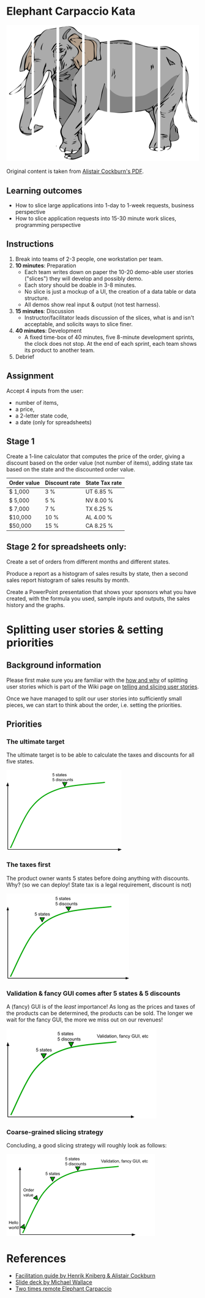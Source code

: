 # Elephant Carpaccio Kata

![Elephant carpaccio](images/sliced_elephant.png)

Original content is taken from [Alistair Cockburn's PDF](https://alistair.cockburn.us/wp-content/uploads/2018/02/Elephant-Carpaccio-exercise-instructions.pdf).

## Learning outcomes 

- How to slice large applications into 1-day to 
  1-week requests, business perspective 
- How to slice application requests into 15-30 minute 
  work slices, programming perspective

## Instructions

1. Break into teams of 2-3 people, one workstation per team.
2. **10 minutes**: Preparation 
   - Each team writes down on paper the 10-20 demo-able user 
     stories ("slices") they will develop and possibly demo. 
   - Each story should be doable in 3-8 minutes. 
   - No slice is just a mockup of a UI, the creation of a data table 
     or data structure. 
   - All demos show real input & output (not test harness).
3. **15 minutes**: Discussion 
   - Instructor/facilitator leads discussion of the slices, 
     what is and isn't acceptable, and solicits ways to slice finer.
4. **40 minutes**: Development 
   - A fixed time-box of 40 minutes, five 8-minute development sprints,
     the clock does not stop. At the end of each sprint, each team shows its 
     product to another team.
5. Debrief

## Assignment

Accept 4 inputs from the user:
- number of items, 
- a price, 
- a 2-letter state code,
- a date (only for spreadsheets)

## Stage 1

Create a 1-line calculator that computes the price of the order, 
giving a discount based on the order value (not number of items), 
adding state tax based on the state and the discounted order value.

| Order value | Discount rate | State Tax rate |
|:----------- |:------------- |:-------------- |
| $ 1,000     |  3 %          | UT 6.85 %      |
| $ 5,000     |  5 %          | NV 8.00 %      |
| $ 7,000     |  7 %          | TX 6.25 %      |
| $10,000     | 10 %          | AL 4.00 %      |
| $50,000     | 15 %          | CA 8.25 %      |

## Stage 2 for spreadsheets only:

Create a set of orders from different months and different states.

Produce a report as a histogram of sales results by state, 
then a second sales report histogram of sales
results by month.

Create a PowerPoint presentation that shows your sponsors what you 
have created, with the formula you used, sample inputs and outputs, 
the sales history and the graphs.

# Splitting user stories &amp; setting priorities

## Background information

Please first make sure you are familiar with the
[how and why](https://github.com/zhendrikse/tdd/wiki/Telling-and-slicing-user-stories#slicing-user-stories) 
of splitting user stories which is part of the Wiki page on
[telling and slicing user stories](https://github.com/zhendrikse/tdd/wiki/Telling-and-slicing-user-stories).

Once we have managed to split our user stories into sufficiently small pieces, we 
can start to think about the order, i.e. setting the priorities.

## Priorities

### The ultimate target

The ultimate target is to be able to calculate the taxes and discounts for all five states.

![Prio 1](./images/five_states_five_discounts_1.png)

### The taxes first

The product owner wants 5 states before doing anything with discounts. 
Why? (so we can deploy! State tax is a legal requirement, discount is not)

![Prio 2](./images/five_states_five_discounts_2.png)

### Validation &amp; fancy GUI comes after 5 states &amp; 5 discounts

A (fancy) GUI is of the _least_ importance! As long as the prices and taxes
of the products can be determined, the products can be sold. The longer we
wait for the fancy GUI, the more we miss out on our revenues!

![Prio 3](./images/five_states_five_discounts_3.png)

### Coarse-grained slicing strategy

Concluding, a good slicing strategy will roughly look as follows:

![Prio 4](./images/five_states_five_discounts_4.png)



# References

- [Facilitation guide by Henrik Kniberg &amp; Alistair Cockburn](https://docs.google.com/document/d/1TCuuu-8Mm14oxsOnlk8DqfZAA1cvtYu9WGv67Yj_sSk/pub)
- [Slide deck by Michael Wallace](https://static1.squarespace.com/static/59e39ba7268b9625f429cc67/t/5a37ed1124a6949ae31ae169/1513614612707/Elephant-Carpaccio_november2017_chapter-presentation.pdf)
- [Two times remote Elephant Carpaccio](https://smallsheds.garden/blog/2021/two-times-remote-elephant-carpaccio/)

